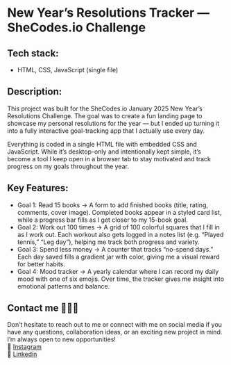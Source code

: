 # New Year’s Resolutions Tracker — SheCodes.io Challenge 

## Tech stack:  
- HTML, CSS, JavaScript (single file)  

## Description:   
This project was built for the SheCodes.io January 2025 New Year’s Resolutions Challenge. The goal was to create a fun landing page to showcase my personal resolutions for the year — but I ended up turning it into a fully interactive goal-tracking app that I actually use every day.  

Everything is coded in a single HTML file with embedded CSS and JavaScript. While it’s desktop-only and intentionally kept simple, it’s become a tool I keep open in a browser tab to stay motivated and track progress on my goals throughout the year.  

## Key Features:  
- Goal 1: Read 15 books → A form to add finished books (title, rating, comments, cover image). Completed books appear in a styled card list, while a progress bar fills as I get closer to my 15-book goal.  
- Goal 2: Work out 100 times → A grid of 100 colorful squares that I fill in as I work out. Each workout also gets logged in a notes list (e.g. “Played tennis,” “Leg day”), helping me track both progress and variety.  
- Goal 3: Spend less money → A counter that tracks “no-spend days.” Each day saved fills a gradient jar with color, giving me a visual reward for better habits.  
- Goal 4: Mood tracker → A yearly calendar where I can record my daily mood with one of six emojis. Over time, the tracker gives me insight into emotional patterns and balance.

## Contact me 🙋🏽‍♀️  
Don’t hesitate to reach out to me or connect with me on social media if you have any questions, collaboration ideas, or an exciting new project in mind. I’m always open to new opportunities!   
🩷 [Instagram](https://www.instagram.com/rikkejuliane/)  
💙 [Linkedin](https://www.linkedin.com/in/rikkejuliane/)  
